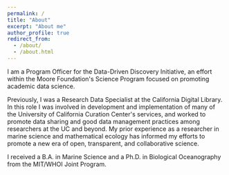 ```yaml
---
permalink: /
title: "About"
excerpt: "About me"
author_profile: true
redirect_from: 
  - /about/
  - /about.html
---
```


I am a Program Officer for the Data-Driven Discovery Initiative, an effort within the Moore Foundation's Science Program focused on promoting academic data science.

Previously, I was a Research Data Specialist at the California Digital Library. In this role I was involved in development and implementation of many of the University of California Curation Center's services, and worked to promote data sharing and good data management practices among researchers at the UC and beyond. My prior experience as a researcher in marine science and mathematical ecology has informed my efforts to promote a new era of open, transparent, and collaborative science. 

I received a B.A. in Marine Science and a Ph.D. in Biological Oceanography from the MIT/WHOI Joint Program.

<!-- 
Work
======
- Current: Program Officer, [Data-Driven Discovery Initiative](http://www.moore.org/programs/science/data-driven-discovery). [Gordon & Betty Moore Foundation](http://www.moore.org).
- Previous: Manager of Strategic Partnerships at [DataCite](http://datacite.org); Research Data Specialist at the University of California's [California Digital Library](http://cdlib.org).
- 

Education
======

- **PhD in Biological Oceanography, 2008**

  - [Massachusetts Institute of Technology](http://www.mit.edu/)/[Woods Hole Oceanographic Institution](http://www.whoi.edu) Joint Program in Biological Oceanography
  - Dissertation: Metapopulation dynamics of the softshell clam, _Mya arenaria_ ([pdf](/files/Strasser_thesis.pdf))
  - Primary Advisor: [Lauren Mullineaux](http://www.whoi.edu/profile.do?id=lmullineaux)

- **BA in Marine Science with Biology Emphasis, 2001**

  - [University of San Diego](http://www.sandiego.edu/)
  - Thesis: Population Structure of the Antarctic Krill, _Euphausia superba_
  - Advisor: [Ron Kaufmann](http://home.sandiego.edu/~kaufmann/)

-->
